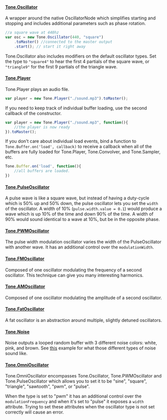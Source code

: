 #### [Tone.Oscillator](https://tonejs.github.io/docs/#Oscillator)

A wrapper around the native OscillatorNode which simplifies starting and stopping and includes additional parameters such as phase rotation.

```javascript
//a square wave at 440hz
var osc = new Tone.Oscillator(440, "square")
	.toMaster() //connected to the master output
	.start(); // start it right away
```

Tone.Oscillator also includes modifiers on the default oscillator types. Set the type to `"square4"` to hear the first 4 partials of the square wave, or `"triangle9"` for the first 9 partials of the triangle wave. 

#### [Tone.Player](https://tonejs.github.io/docs/#Player)

Tone.Player plays an audio file. 

```javascript
var player = new Tone.Player("./sound.mp3").toMaster();
```

If you need to keep track of individual buffer loading, use the second callback of the constructor. 

```javascript
var player = new Tone.Player("./sound.mp3", function(){
	//the player is now ready	
}).toMaster();
```

If you don't care about individual load events, bind a function to `Tone.Buffer.on('load', callback)` to receive a callback when all of the buffers are fully loaded for Tone.Player, Tone.Convolver, and Tone.Sampler, etc. 

```javascript
Tone.Buffer.on('load', function(){
	//all buffers are loaded.	
})
```

#### [Tone.PulseOscillator](https://tonejs.github.io/docs/#PulseOscillator)

A pulse wave is like a square wave, but instead of having a duty-cycle which is 50% up and 50% down, the pulse oscillator lets you set the `width` of the oscillator. A width of 10% (`pulse.width.value = 0.1`) would produce a wave which is up 10% of the time and down 90% of the time. A width of 90% would sound identical to a wave at 10%, but be in the opposite phase. 

#### [Tone.PWMOscillator](https://tonejs.github.io/docs/#PWMOscillator)

The pulse width modulation oscillator varies the width of the PulseOscillator with another wave. It has an additional control over the `modulationWidth`. 

#### [Tone.FMOscillator](https://tonejs.github.io/docs/#FMOscillator)

Composed of one oscillator modulating the frequency of a second oscillator. This technique can give you many interesting harmonics.

#### [Tone.AMOscillator](https://tonejs.github.io/docs/#AMOscillator)

Composed of one oscillator modulating the amplitude of a second oscillator. 

#### [Tone.FatOscillator](https://tonejs.github.io/docs/#FatOscillator)

A fat oscillator is an abstraction around multiple, slightly detuned oscillators. 

#### [Tone.Noise](https://tonejs.github.io/docs/#Noise)

Noise outputs a looped random buffer with 3 different noise colors: white, pink, and brown. See [this](https://tonejs.github.io/examples/noises.html) example for what those different types of noise sound like. 

#### [Tone.OmniOscillator](https://tonejs.github.io/docs/#OmniOscillator)

Tone.OmniOscillator encompasses Tone.Oscillator, Tone.PWMOscillator and Tone.PulseOscillator which allows you to set it to be "sine", "square", "triangle", "sawtooth", "pwm", or "pulse". 

When the type is set to "pwm" it has an additional control over the `modulationFrequency` and when it's set to "pulse" it exposes a `width` attribute. Trying to set these attributes when the oscillator type is not set correctly will cause an error. 
